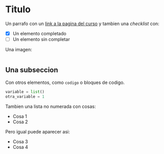 # Titulo

Un parrafo con un [link a la pagina del curso](https://iic2233.github.io/) y tambien
una *checklist* con:

* [X] Un elemento completado
* [ ] Un elemento sin completar

Una imagen:

<img src='https://picsum.photos/id/320/2689/1795' alt>

## Una subseccion

Con otros elementos, como `codigo` o bloques de codigo.

```python
variable = list()
otra_variable = 1
```

Tambien una lista no numerada con cosas:

* Cosa 1
* Cosa 2

Pero igual puede aparecer asi:

- Cosa 3
- Cosa 4
